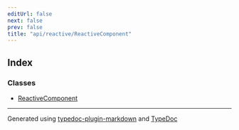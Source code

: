 ```yaml
---
editUrl: false
next: false
prev: false
title: "api/reactive/ReactiveComponent"
---
```


## Index

### Classes

- [ReactiveComponent](/obsidian-js-engine-plugin-docs/api/api/reactive/reactivecomponent/classes/reactivecomponent/)

***

Generated using [typedoc-plugin-markdown](https://www.npmjs.com/package/typedoc-plugin-markdown) and [TypeDoc](https://typedoc.org/)
